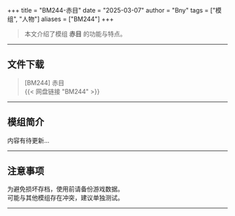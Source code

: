 +++
title = "BM244-赤目"
date = "2025-03-07"
author = "Bny"
tags = ["模组", "人物"]
aliases = ["BM244"]
+++

> 本文介绍了模组 **赤目** 的功能与特点。

---

## 文件下载

> [BM244] 赤目  
{{< 网盘链接 "BM244" >}}  

---

## 模组简介

>  
内容有待更新...  

---

## 注意事项

>  
为避免损坏存档，使用前请备份游戏数据。  
可能与其他模组存在冲突，建议单独测试。  

---

